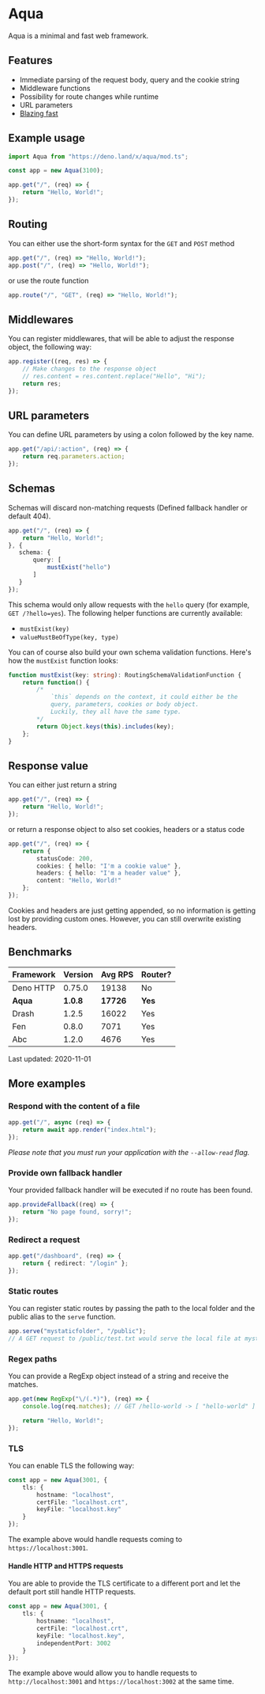 # Aqua
Aqua is a minimal and fast web framework.

## Features
- Immediate parsing of the request body, query and the cookie string
- Middleware functions
- Possibility for route changes while runtime
- URL parameters
- [Blazing fast](#benchmarks)

## Example usage
```typescript
import Aqua from "https://deno.land/x/aqua/mod.ts";

const app = new Aqua(3100);

app.get("/", (req) => {
    return "Hello, World!";
});
```

## Routing
You can either use the short-form syntax for the `GET` and `POST` method
```typescript
app.get("/", (req) => "Hello, World!");
app.post("/", (req) => "Hello, World!");
```

or use the route function
```typescript
app.route("/", "GET", (req) => "Hello, World!");
```

## Middlewares
You can register middlewares, that will be able to adjust the response object, the following way:
```typescript
app.register((req, res) => {
    // Make changes to the response object
    // res.content = res.content.replace("Hello", "Hi");
    return res;
});
```

## URL parameters
You can define URL parameters by using a colon followed by the key name.
```typescript
app.get("/api/:action", (req) => {
    return req.parameters.action;
});
```

## Schemas
Schemas will discard non-matching requests (Defined fallback handler or default 404).
```typescript
app.get("/", (req) => {
    return "Hello, World!";
}, {
   schema: {
       query: [
           mustExist("hello")
       ]
   }
});
```
This schema would only allow requests with the `hello`
query (for example, `GET /?hello=yes`).
The following helper functions are currently available:
* `mustExist(key)`
* `valueMustBeOfType(key, type)`

You can of course also build your own schema validation functions.
Here's how the `mustExist` function looks:
```typescript
function mustExist(key: string): RoutingSchemaValidationFunction {
    return function() {
        /*
            `this` depends on the context, it could either be the 
            query, parameters, cookies or body object.
            Luckily, they all have the same type.
        */
        return Object.keys(this).includes(key);
    };
}
```

## Response value
You can either just return a string
```typescript
app.get("/", (req) => {
    return "Hello, World!";
});
```

or return a response object to also set cookies, headers or a status code
```typescript
app.get("/", (req) => {
    return {
        statusCode: 200,
        cookies: { hello: "I'm a cookie value" },
        headers: { hello: "I'm a header value" },
        content: "Hello, World!"
    };
});
```
Cookies and headers are just getting appended, so no information is getting lost by providing custom ones.
However, you can still overwrite existing headers.

## Benchmarks
|Framework  | Version   | Avg RPS   | Router?
|-----------|-----------|-----------|-----------
| Deno HTTP | 0.75.0    | 19138     | No
| **Aqua**  | **1.0.8** | **17726** | **Yes**
| Drash     | 1.2.5     | 16022     | Yes
| Fen       | 0.8.0     | 7071      | Yes
| Abc       | 1.2.0     | 4676      | Yes

Last updated: 2020-11-01

## More examples

### Respond with the content of a file
```typescript
app.get("/", async (req) => {
    return await app.render("index.html");
});
```
_Please note that you must run your application with the `--allow-read` flag._

### Provide own fallback handler
Your provided fallback handler will be executed if no route has been found.
```typescript
app.provideFallback((req) => {
    return "No page found, sorry!";
});
```

### Redirect a request
```typescript
app.get("/dashboard", (req) => {
    return { redirect: "/login" };
});
```

### Static routes
You can register static routes by passing the path to the local folder and
the public alias to the `serve` function.
```typescript
app.serve("mystaticfolder", "/public");
// A GET request to /public/test.txt would serve the local file at mystaticfolder/test.txt
```

### Regex paths
You can provide a RegExp object instead of a string and receive the matches.
```typescript
app.get(new RegExp("\/(.*)"), (req) => {
    console.log(req.matches); // GET /hello-world -> [ "hello-world" ]

    return "Hello, World!";
});
```

### TLS
You can enable TLS the following way:
```typescript
const app = new Aqua(3001, {
    tls: {
        hostname: "localhost",
        certFile: "localhost.crt",
        keyFile: "localhost.key"
    }
});
```
The example above would handle requests coming to `https://localhost:3001`.

#### Handle HTTP and HTTPS requests
You are able to provide the TLS certificate to a different port and let the default port still handle HTTP requests.
```typescript
const app = new Aqua(3001, {
    tls: {
        hostname: "localhost",
        certFile: "localhost.crt",
        keyFile: "localhost.key",
        independentPort: 3002
    }
});
```
The example above would allow you to handle requests to `http://localhost:3001` and `https://localhost:3002`
at the same time.

